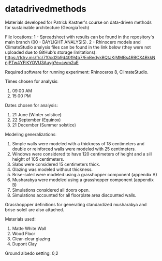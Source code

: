 # datadrivedmethods
Materials developed for Patrick Kastner's course on data-driven methods for sustainable architecture (GeorgiaTech)

File locations:
1 - Spreadsheet with results can be found in the repository's main branch (00 - DAYLIGHT ANALYSIS).
2 - Rhinocero models and ClimateStudio analysis files can be found in the link below (they were not uploaded due to GitHub's storage limitations):
https://1drv.ms/f/c/7f0cd2b9d40f94b7/EnBedykBQtJKjMMBs4RBCX4BkkNnjPTw4YFlKYOVU3Auyg?e=cwm2uE

Required software for running experiment:
Rhinoceros 8, ClimateStudio.

Times chosen for analysis:
1. 09:00 AM
2. 15:00 PM

Dates chosen for analysis:
1. 21 June (Winter solstice)
2. 22 September (Equinox)
3. 21 December (Summer solstice)

Modeling generalizations:
1. Simple walls were modeled with a thickness of 18 centimeters and double or reinforced walls were modeled
with 25 centimeters.
2. Windows were considered to have 120 centimeters of height and a sill height of 105 centimeters.
3. Slabs were considered 15 centimeters thick.
4. Glazing was modeled without thickness.
5. Brise-soleil were modeled using a grasshopper component (appendix A)
6. Musharabya were modeled using a grasshopper component (appendix B)
7. Simulations considered all doors open.
8. Simulations accounted for all floorplate area discounted walls.

Grasshoppper definitions for generating standardized musharabya and brise-soleil are also attached.

Materials used:
1. Matte White Wall
2. Wood Floor
3. Clear-clear glazing
4. Dupont Clay

Ground albedo setting: 0,2



